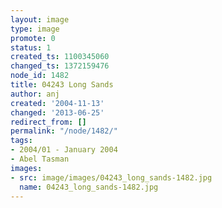 ```yaml
---
layout: image
type: image
promote: 0
status: 1
created_ts: 1100345060
changed_ts: 1372159476
node_id: 1482
title: 04243 Long Sands
author: anj
created: '2004-11-13'
changed: '2013-06-25'
redirect_from: []
permalink: "/node/1482/"
tags:
- 2004/01 - January 2004
- Abel Tasman
images:
- src: image/images/04243_long_sands-1482.jpg
  name: 04243_long_sands-1482.jpg
---
```


